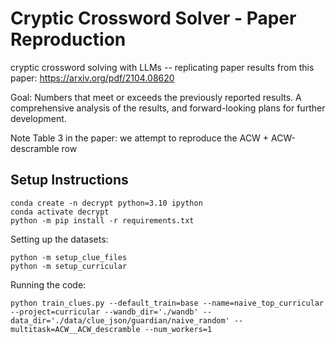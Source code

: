 # Cryptic Crossword Solver - Paper Reproduction
cryptic crossword solving with LLMs -- replicating paper results from this paper: https://arxiv.org/pdf/2104.08620

Goal: Numbers that meet or exceeds the previously reported results. A comprehensive analysis of the results, and forward-looking plans for further development.

Note Table 3 in the paper: we attempt to reproduce the ACW + ACW-descramble row

## Setup Instructions

```
conda create -n decrypt python=3.10 ipython
conda activate decrypt
python -m pip install -r requirements.txt
```

Setting up the datasets: 

```
python -m setup_clue_files
python -m setup_curricular
```

Running the code: 

```
python train_clues.py --default_train=base --name=naive_top_curricular --project=curricular --wandb_dir='./wandb' --data_dir='./data/clue_json/guardian/naive_random' --multitask=ACW__ACW_descramble --num_workers=1
```
